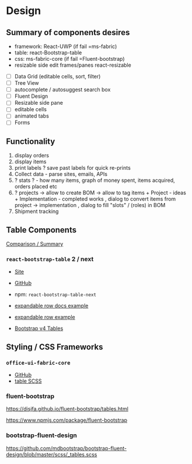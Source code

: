 # Design

## Summary of components desires

* framework: React-UWP (if fail =ms-fabric)
* table: react-Bootstrap-table
* css: ms-fabric-core (if fail =Fluent-bootstrap)
* resizable side edit frames/panes react-resizable

* [ ] Data Grid (editable cells, sort, filter)
* [ ] Tree View
* [ ] autocomplete / autosuggest search box
* [ ] Fluent Design
* [ ] Resizable side pane
* [ ] editable cells
* [ ] animated tabs
* [ ] Forms

## Functionality

1. display orders
2. display items
3. print labels
    ? save past labels for quick re-prints
4. Collect data - parse sites, emails, APIs
5. ? stats ? - how many items, graph of money spent, items acquired, orders placed  etc
6. ? projects
    → allow to create BOM
    → allow to tag items
         + Project - ideas
         + Implementation - completed works
          , dialog to convert items from project → implementation
          , dialog to fill "slots" / (roles) in BOM
7. Shipment tracking

## Table Components

[Comparison / Summary](https://docs.google.com/spreadsheets/d/1yiNns1y-yjueaizWcFEw2BbJfMTwVRc0CrPwSVvVfXI/edit#gid=0)

### `react-bootstrap-table` 2 / next

* [Site](https://react-bootstrap-table.github.io/react-bootstrap-table2/)
* [GitHub](https://github.com/react-bootstrap-table/react-bootstrap-table2)
* npm: `react-bootstrap-table-next`

* [expandable row docs example](https://react-bootstrap-table.github.io/react-bootstrap-table2/docs/basic-row-expand.html)
* [expandable row example](https://react-bootstrap-table.github.io/react-bootstrap-table2/storybook/index.html?selectedKind=Row%20Expand&selectedStory=Basic%20Row%20Expand&full=0&addons=1&stories=1&panelRight=0&addonPanel=storybook%2Factions%2Factions-panel)

* [Bootstrap v4 Tables](https://getbootstrap.com/docs/4.3/content/tables/)

## Styling / CSS Frameworks

### `office-ui-fabric-core`

* [GitHub](https://github.com/OfficeDev/office-ui-fabric-core)
* [table SCSS](https://github.com/OfficeDev/office-ui-fabric-core/blob/646552ef9d14dcd5c83801b923992a7507cc1a2f/src/documentation/sass/components/_Table.scss)


### fluent-bootstrap

https://disjfa.github.io/fluent-bootstrap/tables.html

https://www.npmjs.com/package/fluent-bootstrap


### bootstrap-fluent-design
https://github.com/mdbootstrap/bootstrap-fluent-design/blob/master/scss/_tables.scss
